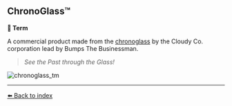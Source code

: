 ## ChronoGlass™️

**📑 Term**

A commercial product made from the [chronoglass](../refs/chronoglass.md) by the Cloudy Co. corporation lead by Bumps The Businessman. 

> _See the Past through the Glass!_

![chronoglass_tm](../i/chronoglass_tm.png)


----------
[⬅️ Back to index](/index.md#29a0_s)